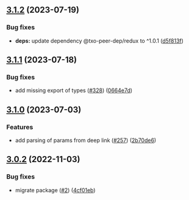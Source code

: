 ## [3.1.2](https://github.com/technology-studio/react-native-deep-linking/compare/v3.1.1...v3.1.2) (2023-07-19)


### Bug fixes

* **deps:** update dependency @txo-peer-dep/redux to ^1.0.1 ([d5f813f](https://github.com/technology-studio/react-native-deep-linking/commit/d5f813f0bd69428c04aad62697ea138e89a42812))

## [3.1.1](https://github.com/technology-studio/react-native-deep-linking/compare/v3.1.0...v3.1.1) (2023-07-18)


### Bug fixes

* add missing export of types ([#328](https://github.com/technology-studio/react-native-deep-linking/issues/328)) ([0664e7d](https://github.com/technology-studio/react-native-deep-linking/commit/0664e7dec1dcb6abd29f11194fccff240aa75675))

## [3.1.0](https://github.com/technology-studio/react-native-deep-linking/compare/v3.0.2...v3.1.0) (2023-07-03)


### Features

* add parsing of params from deep link ([#257](https://github.com/technology-studio/react-native-deep-linking/issues/257)) ([2b70de6](https://github.com/technology-studio/react-native-deep-linking/commit/2b70de6152fa0c90f16e7d638fc865740567eae4))

## [3.0.2](https://github.com/technology-studio/react-native-deep-linking/compare/v3.0.1...v3.0.2) (2022-11-03)


### Bug fixes

* migrate package ([#2](https://github.com/technology-studio/react-native-deep-linking/issues/2)) ([4cf01eb](https://github.com/technology-studio/react-native-deep-linking/commit/4cf01eb5f6352122199c92661ec402f98d801606))
